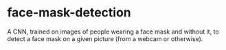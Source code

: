 # face-mask-detection
A CNN, trained on images of people wearing a face mask and without it, to detect a face mask on a given picture (from a webcam or otherwise).
